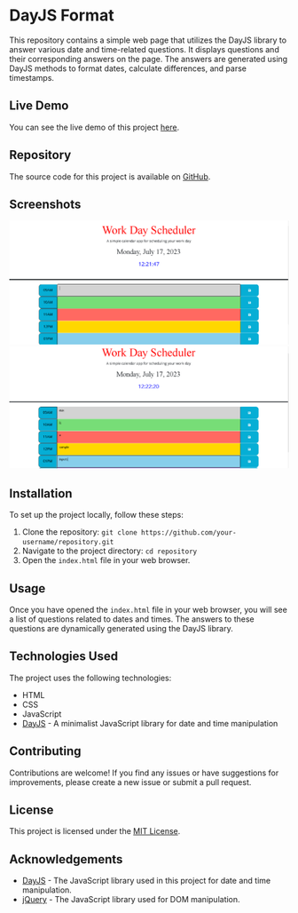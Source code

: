 # DayJS Format

This repository contains a simple web page that utilizes the DayJS library to answer various date and time-related questions. It displays questions and their corresponding answers on the page. The answers are generated using DayJS methods to format dates, calculate differences, and parse timestamps.

## Live Demo

You can see the live demo of this project [here](https://hyperlitz.github.io/Lito_Workscheduler).

## Repository

The source code for this project is available on [GitHub](https://github.com/hyperlitz/Lito_Workscheduler).

## Screenshots

![Screenshot 1](./assets/images/day1.png)
![Screenshot 2](./assets/images/day2.png)

## Installation

To set up the project locally, follow these steps:

1. Clone the repository: `git clone https://github.com/your-username/repository.git`
2. Navigate to the project directory: `cd repository`
3. Open the `index.html` file in your web browser.

## Usage

Once you have opened the `index.html` file in your web browser, you will see a list of questions related to dates and times. The answers to these questions are dynamically generated using the DayJS library.

## Technologies Used

The project uses the following technologies:

- HTML
- CSS
- JavaScript
- [DayJS](https://day.js.org/) - A minimalist JavaScript library for date and time manipulation

## Contributing

Contributions are welcome! If you find any issues or have suggestions for improvements, please create a new issue or submit a pull request.

## License

This project is licensed under the [MIT License](https://opensource.org/licenses/MIT).

## Acknowledgements

- [DayJS](https://day.js.org/) - The JavaScript library used in this project for date and time manipulation.
- [jQuery](https://jquery.com/) - The JavaScript library used for DOM manipulation.